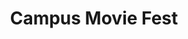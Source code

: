 ---
title: Campus Movie Fest
vids: 
  - pbj
  - lakemidocean
  - goingtobesurreal
  - lilsondae
  - wehaveroom
  - pizzaparty
  - goodboy
featured: wehaveroom
order: 10
---